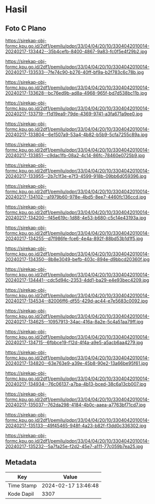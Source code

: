 # Hasil

## Foto C Plano

https://sirekap-obj-formc.kpu.go.id/2df1/pemilu/pdpr/33/04/04/20/10/3304042010014-20240217-133442--35b4cefb-8400-4867-9a83-fc0f5e4f29b2.jpg

https://sirekap-obj-formc.kpu.go.id/2df1/pemilu/pdpr/33/04/04/20/10/3304042010014-20240217-133533--7fe74c90-b276-40ff-bf9a-b2f783c6c78b.jpg

https://sirekap-obj-formc.kpu.go.id/2df1/pemilu/pdpr/33/04/04/20/10/3304042010014-20240217-133628--bc76ed9b-ad8a-4968-965f-bd7d538bc11b.jpg

https://sirekap-obj-formc.kpu.go.id/2df1/pemilu/pdpr/33/04/04/20/10/3304042010014-20240217-133719--f1d19ea9-79de-4369-9741-a3fa671a9ee0.jpg

https://sirekap-obj-formc.kpu.go.id/2df1/pemilu/pdpr/33/04/04/20/10/3304042010014-20240217-133804--6e1507a9-53a4-4b82-b5b9-5cfa7255c89a.jpg

https://sirekap-obj-formc.kpu.go.id/2df1/pemilu/pdpr/33/04/04/20/10/3304042010014-20240217-133851--c9dac1fb-08a2-4c14-86fc-78460e0725b9.jpg

https://sirekap-obj-formc.kpu.go.id/2df1/pemilu/pdpr/33/04/04/20/10/3304042010014-20240217-133955--2b7c1f3e-e7f3-4599-918b-09bb6d059396.jpg

https://sirekap-obj-formc.kpu.go.id/2df1/pemilu/pdpr/33/04/04/20/10/3304042010014-20240217-134102--a1979b60-978e-4bd5-8ee7-4460fc136ccd.jpg

https://sirekap-obj-formc.kpu.go.id/2df1/pemilu/pdpr/33/04/04/20/10/3304042010014-20240217-134200--f45e619c-1d88-4e53-b680-c5c14e43193a.jpg

https://sirekap-obj-formc.kpu.go.id/2df1/pemilu/pdpr/33/04/04/20/10/3304042010014-20240217-134255--d7f986fe-fce6-4e4a-892f-88bd53b1d1f5.jpg

https://sirekap-obj-formc.kpu.go.id/2df1/pemilu/pdpr/33/04/04/20/10/3304042010014-20240217-134350--8b8e3049-befb-403c-894e-d9bbcd20360f.jpg

https://sirekap-obj-formc.kpu.go.id/2df1/pemilu/pdpr/33/04/04/20/10/3304042010014-20240217-134441--cdc5d94c-2353-4dd1-ba29-e4e93bec4209.jpg

https://sirekap-obj-formc.kpu.go.id/2df1/pemilu/pdpr/33/04/04/20/10/3304042010014-20240217-134534--82006ff6-df55-429d-ac44-e7e5683c0092.jpg

https://sirekap-obj-formc.kpu.go.id/2df1/pemilu/pdpr/33/04/04/20/10/3304042010014-20240217-134625--10957913-34ac-416a-8a2e-5c4a51aa79ff.jpg

https://sirekap-obj-formc.kpu.go.id/2df1/pemilu/pdpr/33/04/04/20/10/3304042010014-20240217-134715--6fbbce19-f12d-4f4a-a9e5-a5acb6aa4279.jpg

https://sirekap-obj-formc.kpu.go.id/2df1/pemilu/pdpr/33/04/04/20/10/3304042010014-20240217-134820--63e763e9-a39e-45b8-90e2-13a66be95f61.jpg

https://sirekap-obj-formc.kpu.go.id/2df1/pemilu/pdpr/33/04/04/20/10/3304042010014-20240217-134934--76c06137-a7ba-4b13-bced-38c6a13cb007.jpg

https://sirekap-obj-formc.kpu.go.id/2df1/pemilu/pdpr/33/04/04/20/10/3304042010014-20240217-135037--762da298-4184-4b0c-aaea-a7763bf71cd7.jpg

https://sirekap-obj-formc.kpu.go.id/2df1/pemilu/pdpr/33/04/04/20/10/3304042010014-20240217-135133--49f45465-948f-4a23-b82f-f3dd0c336302.jpg

https://sirekap-obj-formc.kpu.go.id/2df1/pemilu/pdpr/33/04/04/20/10/3304042010014-20240217-135232--5a7fa25e-f2d2-45e7-a111-77c059b7ea25.jpg


## Metadata

| Key        | Value               |
| ---------- | ------------------- |
| Time Stamp | 2024-02-17 13:46:48 |
| Kode Dapil | 3307                |



